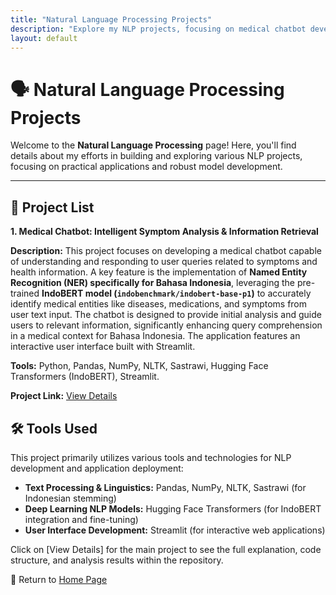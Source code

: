 ```yaml
---
title: "Natural Language Processing Projects"
description: "Explore my NLP projects, focusing on medical chatbot development and advanced text analysis for Bahasa Indonesia."
layout: default
---
```


# 🗣️ Natural Language Processing Projects

Welcome to the **Natural Language Processing** page! Here, you'll find details about my efforts in building and exploring various NLP projects, focusing on practical applications and robust model development.

---

## 🚀 **Project List**

**1. Medical Chatbot: Intelligent Symptom Analysis & Information Retrieval**

**Description:** This project focuses on developing a medical chatbot capable of understanding and responding to user queries related to symptoms and health information. A key feature is the implementation of **Named Entity Recognition (NER) specifically for Bahasa Indonesia**, leveraging the pre-trained **IndoBERT model (`indobenchmark/indobert-base-p1`)** to accurately identify medical entities like diseases, medications, and symptoms from user text input. The chatbot is designed to provide initial analysis and guide users to relevant information, significantly enhancing query comprehension in a medical context for Bahasa Indonesia. The application features an interactive user interface built with Streamlit.

**Tools:** Python, Pandas, NumPy, NLTK, Sastrawi, Hugging Face Transformers (IndoBERT), Streamlit.

**Project Link:** [View Details](https://github.com/hanif-dev/projects/nlp/medical_chatbot)

## 🛠 **Tools Used**

This project primarily utilizes various tools and technologies for NLP development and application deployment:

* **Text Processing & Linguistics:** Pandas, NumPy, NLTK, Sastrawi (for Indonesian stemming)
* **Deep Learning NLP Models:** Hugging Face Transformers (for IndoBERT integration and fine-tuning)
* **User Interface Development:** Streamlit (for interactive web applications)

Click on [View Details] for the main project to see the full explanation, code structure, and analysis results within the repository.

🔗 Return to [Home Page](../index.html)
